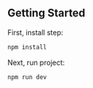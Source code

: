 ## Getting Started

First, install step:
```bash
npm install
```

Next, run project:

```bash
npm run dev
```
